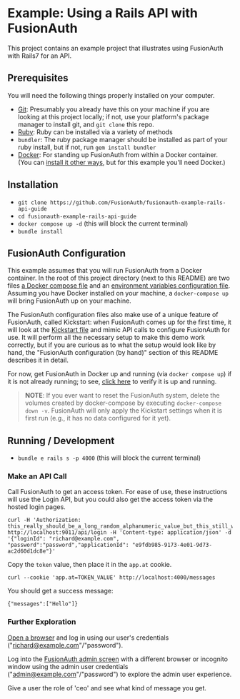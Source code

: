 # Example: Using a Rails API with FusionAuth

This project contains an example project that illustrates using FusionAuth with Rails7 for an API.

## Prerequisites
You will need the following things properly installed on your computer.

* [Git](http://git-scm.com/): Presumably you already have this on your machine if you are looking at this project locally; if not, use your platform's package manager to install git, and `git clone` this repo.
* [Ruby](https://www.ruby-lang.org/en/): Ruby can be installed via a variety of methods
* `bundler`: The ruby package manager should be installed as part of your ruby install, but if not, run `gem install bundler`
* [Docker](https://www.docker.com): For standing up FusionAuth from within a Docker container. (You can [install it other ways](https://fusionauth.io/docs/v1/tech/installation-guide/), but for this example you'll need Docker.)

## Installation
* `git clone https://github.com/FusionAuth/fusionauth-example-rails-api-guide`
* `cd fusionauth-example-rails-api-guide`
* `docker compose up -d` (this will block the current terminal)
* `bundle install`

## FusionAuth Configuration

This example assumes that you will run FusionAuth from a Docker container. In the root of this project directory (next to this README) are two files [a Docker compose file](./docker-compose.yml) and an [environment variables configuration file](./.env). Assuming you have Docker installed on your machine, a `docker-compose up` will bring FusionAuth up on your machine.

The FusionAuth configuration files also make use of a unique feature of FusionAuth, called Kickstart: when FusionAuth comes up for the first time, it will look at the [Kickstart file](./kickstart/kickstart.json) and mimic API calls to configure FusionAuth for use. It will perform all the necessary setup to make this demo work correctly, but if you are curious as to what the setup would look like by hand, the "FusionAuth configuration (by hand)" section of this README describes it in detail.

For now, get FusionAuth in Docker up and running (via `docker compose up`) if it is not already running; to see, [click here](http://localhost:9011/) to verify it is up and running.

> **NOTE**: If you ever want to reset the FusionAuth system, delete the volumes created by docker-compose by executing `docker-compose down -v`. FusionAuth will only apply the Kickstart settings when it is first run (e.g., it has no data configured for it yet).


## Running / Development

* `bundle e rails s -p 4000` (this will block the current terminal)

### Make an API Call

Call FusionAuth to get an access token. For ease of use, these instructions will use the Login API, but you could also get the access token via the hosted login pages.

```
curl -H 'Authorization: this_really_should_be_a_long_random_alphanumeric_value_but_this_still_works' http://localhost:9011/api/login -H 'Content-type: application/json' -d '{"loginId": "richard@example.com", "password":"password","applicationId": "e9fdb985-9173-4e01-9d73-ac2d60d1dc8e"}'
```

Copy the `token` value, then place it in the `app.at` cookie.

```
curl --cookie 'app.at=TOKEN_VALUE' http://localhost:4000/messages
```

You should get a success message:

```
{"messages":["Hello"]}
```

### Further Exploration

[Open a browser](http://localhost:4000) and log in using our user's credentials ("richard@example.com"/"password").

Log into the [FusionAuth admin screen](http://localhost:9011) with a different browser or incognito window using the admin user credentials ("admin@example.com"/"password") to explore the admin user experience.

Give a user the role of 'ceo' and see what kind of message you get.
